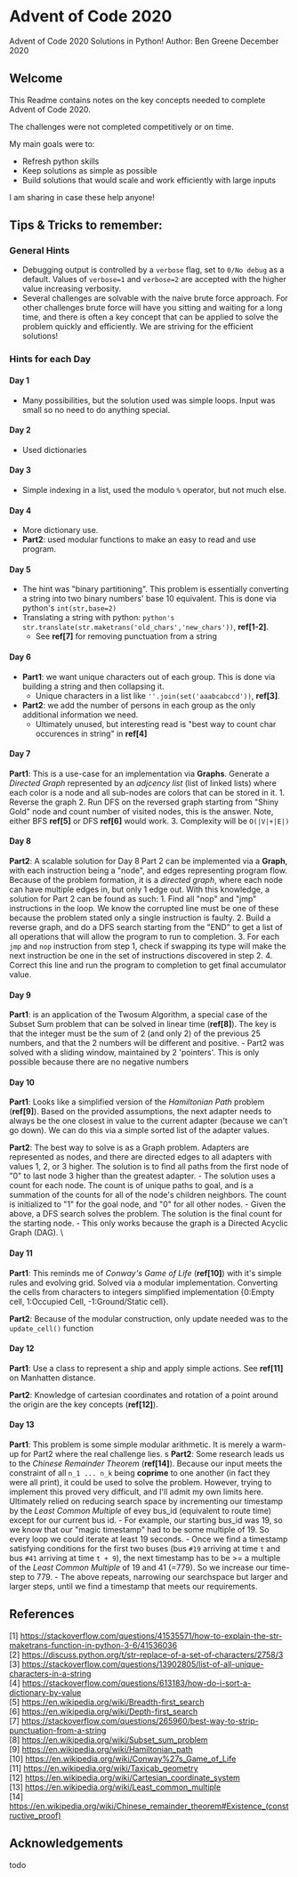 # Advent of Code 2020
Advent of Code 2020 Solutions in Python!
Author: Ben Greene
December 2020

## Welcome
This Readme contains notes on the key concepts needed to complete Advent of Code 2020.

The challenges were not completed competitively or on time.

My main goals were to:
- Refresh python skills
- Keep solutions as simple as possible
- Build solutions that would scale and work efficiently with large inputs

I am sharing in case these help anyone!

## Tips & Tricks to remember:

### General Hints
- Debugging output is controlled by a `verbose` flag, set to `0/No debug` as a default. Values of `verbose=1` and `verbose=2` are accepted with the higher value increasing verbosity.
- Several challenges are solvable with the naive brute force approach. For other challenges brute force will have you sitting and waiting for a long time, and there is often a key concept that can be applied to solve the problem quickly and efficiently. We are striving for the efficient solutions! 


### Hints for each Day 
#### Day 1
- Many possibilities, but the solution used was simple loops. Input was small so no need to do anything special.

#### Day 2
- Used dictionaries

#### Day 3
- Simple indexing in a list, used the modulo `%` operator, but not much else.

#### Day 4
- More dictionary use. 
- **Part2**: used modular functions to make an easy to read and use program.

#### Day 5 
- The hint was "binary partitioning". This problem is essentially converting a string into two binary numbers' base 10 equivalent. This is done via python's `int(str,base=2)`
- Translating a string with python: ```python's str.translate(str.maketrans('old_chars','new_chars'))```, **ref[1-2]**.
    - See **ref[7]** for removing punctuation from a string

#### Day 6
- **Part1**: we want unique characters out of each group. This is done via building a string and then collapsing it.
    - Unique characters in a list like `''.join(set('aaabcabccd'))`, **ref[3]**.
- **Part2**: we add the number of persons in each group as the only additional information we need. 
    - Ultimately unused, but interesting read is "best way to count char occurences in string" in **ref[4]**

#### Day 7
**Part1**: This is a use-case for an implementation via **Graphs**. Generate a *Directed Graph* represented by an *adjcency list* (list of linked lists) where each color is a node and all sub-nodes are colors that can be stored in it. 
  	1. Reverse the graph
  	2. Run DFS on the reversed graph starting from "Shiny Gold" node and count number of visited nodes, this is the answer. Note, either BFS **ref[5]** or DFS **ref[6]** would work.
    3. Complexity will be `O(|V|+|E|)`

#### Day 8
**Part2**: A scalable solution for Day 8 Part 2 can be implemented via a **Graph**, with each instruction being a "node", and edges representing program flow. Because of the problem formation, it is a *directed graph*, where each node can have multiple edges in, but only 1 edge out. With this knowledge, a solution for Part 2 can be found as such:
    1. Find all "nop" and "jmp" instructions in the loop. We know the corrupted line must be one of these because the problem stated only a single instruction is faulty.
    2. Build a reverse graph, and do a DFS search starting from the "END" to get a list of all operations that will allow the program to run to completion.
    3. For each `jmp` and `nop` instruction from step 1, check if swapping its type will make the next instruction be one in the set of instructions discovered in step 2. 
    4. Correct this line and run the program to completion to get final accumulator value.

#### Day 9
**Part1**: is an application of the Twosum Algorithm, a special case of the Subset Sum problem that can be solved in linear time (**ref[8]**). The key is that the integer must be the sum of 2 (and only 2) of the previous 25 numbers, and that the 2 numbers will be different and positive.
    - Part2 was solved with a sliding window, maintained by 2 'pointers'. This is only possible because there are no negative numbers

#### Day 10
**Part1**: Looks like a simplified version of the *Hamiltonian Path* problem (**ref[9]**). Based on the provided assumptions, the next adapter needs to always be the one closest in value to the current adapter (because we can't go down). We can do this via a simple sorted list of the adapter values.

**Part2**: The best way to solve is as a Graph problem. Adapters are represented as nodes, and there are directed edges to all adapters with values 1, 2, or 3 higher. The solution is to find all paths from the first node of "0" to last node 3 higher than the greatest adapter. 
    - The solution uses a count for each node. The count is of unique paths to goal, and is a summation of the counts for all of the node's children neighbors. The count is initialized to "1" for the goal node, and "0" for all other nodes.
    - Given the above, a DFS search solves the problem. The solution is the final count for the starting node.
    - This only works because the graph is a Directed Acyclic Graph (DAG).
\
#### Day 11
**Part1**: This reminds me of *Conway's Game of Life* (**ref[10]**) with it's simple rules and evolving grid. Solved via a modular implementation. Converting the cells from characters to integers simplified implementation {0:Empty cell, 1:Occupied Cell, -1:Ground/Static cell}.

**Part2**: Because of the modular construction, only update needed was to the `update_cell()` function

#### Day 12
**Part1**: Use a class to represent a ship and apply simple actions. See **ref[11]** on Manhatten distance.

**Part2**: Knowledge of cartesian coordinates and rotation of a point around the origin are the key concepts (**ref[12]**).

#### Day 13
**Part1**: This problem is some simple modular arithmetic. It is merely a warm-up for Part2 where the real challenge lies.
s
**Part2**: Some research leads us to the *Chinese Remainder Theorem* (**ref[14]**). Because our input meets the constraint of all `n_1 ... n_k` being **coprime** to one another (in fact they were all print), it could be used to solve the problem. However, trying to implement this proved very difficult, and I'll admit my own limits here. Ultimately relied on reducing search space by incrementing our timestamp by the *Least Common Multiple* of evey bus_id (equivalent to route time) except for our current bus id. 
    - For example, our starting bus_id was 19, so we know that our "magic timestamp" had to be some multiple of 19. So every loop we could iterate at least 19 seconds.
    - Once we find a timestamp satisfying conditions for the first two buses (bus `#19` arriving at time `t` and bus `#41` arriving at time `t + 9`), the next timestamp has to be >= a multiple of the *Least Common Multiple* of 19 and 41 (=779). So we increase our time-step to 779.
    - The above repeats, narrowing our searchspace but larger and larger steps, until we find a timestamp that meets our requirements.

## References
[1] https://stackoverflow.com/questions/41535571/how-to-explain-the-str-maketrans-function-in-python-3-6/41536036  
[2] https://discuss.python.org/t/str-replace-of-a-set-of-characters/2758/3  
[3] https://stackoverflow.com/questions/13902805/list-of-all-unique-characters-in-a-string  
[4] https://stackoverflow.com/questions/613183/how-do-i-sort-a-dictionary-by-value  
[5] https://en.wikipedia.org/wiki/Breadth-first_search  
[6] https://en.wikipedia.org/wiki/Depth-first_search  
[7] https://stackoverflow.com/questions/265960/best-way-to-strip-punctuation-from-a-string  
[8] https://en.wikipedia.org/wiki/Subset_sum_problem  
[9] https://en.wikipedia.org/wiki/Hamiltonian_path  
[10] https://en.wikipedia.org/wiki/Conway%27s_Game_of_Life  
[11] https://en.wikipedia.org/wiki/Taxicab_geometry  
[12] https://en.wikipedia.org/wiki/Cartesian_coordinate_system  
[13] https://en.wikipedia.org/wiki/Least_common_multiple  
[14] https://en.wikipedia.org/wiki/Chinese_remainder_theorem#Existence_(constructive_proof)  

## Acknowledgements
todo
